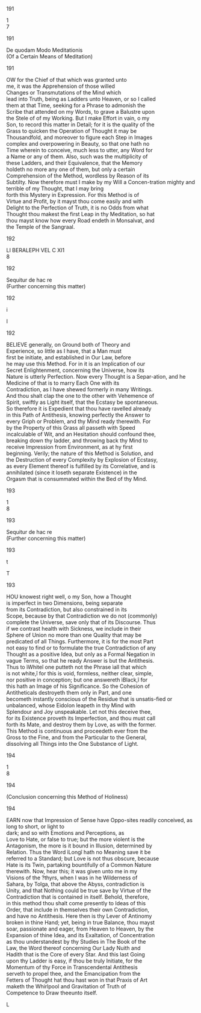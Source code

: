 191

1  
7

191

De quodam Modo Meditationis  
(Of a Certain Means of Meditation)

191

OW for the Chief of that which was granted unto  
me, it was the Apprehension of those willed  
Changes or Transmutations of the Mind which  
lead into Truth, being as Ladders unto Heaven, or so I called  
them at that Time, seeking for a Phrase to admonish the  
Scribe that attended on my Words, to grave a Balustre upon  
the Stele of of my Working. But I make Effort in vain, o my  
Son, to record this matter in Detail; for it is the quality of the  
Grass to quicken the Operation of Thought it may be  
Thousandfold, and moreover to figure each Step in Images  
complex and overpowering in Beauty, so that one hath no  
Time wherein to conceive, much less to utter, any Word for  
a Name or any of them. Also, such was the multiplicity of  
these Ladders, and their Equivalence, that the Memory  
holdeth no more any one of them, but only a certain  
Comprehension of the Method, wordless by Reason of its  
Subtilty. Now therefore must I make by my Will a Concen-tration mighty and terrible of my Thought, that I may bring  
forth this Mystery in Expression. For this Method is of  
Virtue and Profit, by it mayst thou come easily and with  
Delight to the Perfection of Truth, it is no Odds from what  
Thought thou makest the first Leap in thy Meditation, so hat  
thou mayst know how every Road endeth in Monsalvat, and  
the Temple of the Sangraal.

192

LI BERALEPH VEL C XI1  
8

192

Sequitur de hac re  
(Further concerning this matter)

192

i

I

192

BELIEVE generally, on Ground both of Theory and  
Experience, so little as I have, that a Man must  
first be initiate, and established in Our Law, before  
he may use this Method. For in it is an Implication of our  
Secret Enlightenment, concerning the Universe, how its  
Nature is utterly Perfection. Now every Thought is a Separ-ation, and he Medicine of that is to marry Each One with its  
Contradiction, as I have shewed formerly in many Writings.  
And thou shalt clap the one to the other with Vehemence of  
Spirit, swiftly as Light itself, that the Ecstasy be spontaneous.  
So therefore it is Expedient that thou have ravelled already  
in this Path of Antithesis, knowing perfectly the Answer to  
every Griph or Problem, and thy Mind ready therewith. For  
by the Property of this Grass all passeth with Speed  
incalculable of Wit, and an Hesitation should confound thee,  
breaking down thy ladder, and throwing back thy Mind to  
receive Impression from Environment, as at hy first  
beginning. Verily; the nature of this Method is Solution, and  
the Destruction of every Complexity by Explosion of Ecstasy,  
as every Element thereof is fulfilled by its Correlative, and is  
annihilated (since it loseth separate Existence) in the  
Orgasm that is consummated within the Bed of thy Mind.

193

1  
8

193

Sequitur de hac re  
(Further concerning this matter)

193

t

T

193

HOU knowest right well, o my Son, how a Thought  
is imperfect in two Dimensions, being separate  
from its Contradiction, but also constrained in its  
Scope, because by that Contradiction we do not (commonly)  
complete the Universe, save only that of its Discourse. Thus  
if we contrast health with Sickness, we include in their  
Sphere of Union no more than one Quality that may be  
predicated of all Things. Furthermore, it is for the most Part  
not easy to find or to formulate the true Contradiction of any  
Thought as a positive Idea, but only as a Formal Negation in  
vague Terms, so that he ready Answer is but the Antithesis.  
Thus to ìWhiteî one putteth not the Phrase ìall that which  
is not white,î for this is void, formless, neither clear, simple,  
nor positive in conception; but one answereth ìBlack,î for  
this hath an Image of his Significance. So the Cohesion of  
Antitheticals destroyeth them only in Part, and one  
becometh instantly conscious of the Residue that is unsatis-fied or unbalanced, whose Eidolon leapeth in thy Mind with  
Splendour and Joy unspeakable. Let not this deceive thee,  
for its Existence proveth its Imperfection, and thou must call  
forth its Mate, and destroy them by Love, as with the former.  
This Method is continuous and proceedeth ever from the  
Gross to the Fine, and from the Particular to the General,  
dissolving all Things into the One Substance of Light.

194

1  
8

194

(Conclusion concerning this Method of Holiness)

194

EARN now that Impression of Sense have Oppo-sites readily conceived, as long to short, or light to  
dark; and so with Emotions and Perceptions, as  
Love to Hate, or false to true; but the more violent is the  
Antagonism, the more is it bound in Illusion, determined by  
Relation. Thus the Word ìLongî hath no Meaning save it be  
referred to a Standard; but Love is not thus obscure, because  
Hate is its Twin, partaking bountifully of a Common Nature  
therewith. Now, hear this; it was given unto me in my  
Visions of the ?thyrs, when I was in he Wilderness of  
Sahara, by Tolga, that above the Abyss, contradiction is  
Unity, and that Nothing could be true save by Virtue of the  
Contradiction that is contained in itself. Behold, therefore,  
in this method thou shalt come presently to Ideas of this  
Order, that include in themselves their own Contradiction,  
and have no Antithesis. Here then is thy Lever of Antinomy  
broken in thine Hand; yet, being in true Balance, thou mayst  
soar, passionate and eager, from Heaven to Heaven, by the  
Expansion of thine Idea, and its Exaltation, of Concentration  
as thou understandest by thy Studies in The Book of the  
Law, the Word thereof concerning Our Lady Nuith and  
Hadith that is the Core of every Star. And this last Going  
upon thy Ladder is easy, if thou be truly Initiate, for the  
Momentum of thy Force in Transcendental Antithesis  
serveth to propel thee, and the Emancipation from the  
Fetters of Thought hat thou hast won in that Praxis of Art  
maketh the Whirlpool and Gravitation of Truth of  
Competence to Draw theeunto itself.

L